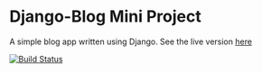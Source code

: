 # Django-Blog Mini Project

A simple blog app written using Django. See the live version [here](https://new-blog-test-app-django.herokuapp.com/posts/)

[![Build Status](https://travis-ci.org/markofsuccess/django-blog.svg?branch=master)](https://travis-ci.org/markofsuccess/django-blog)